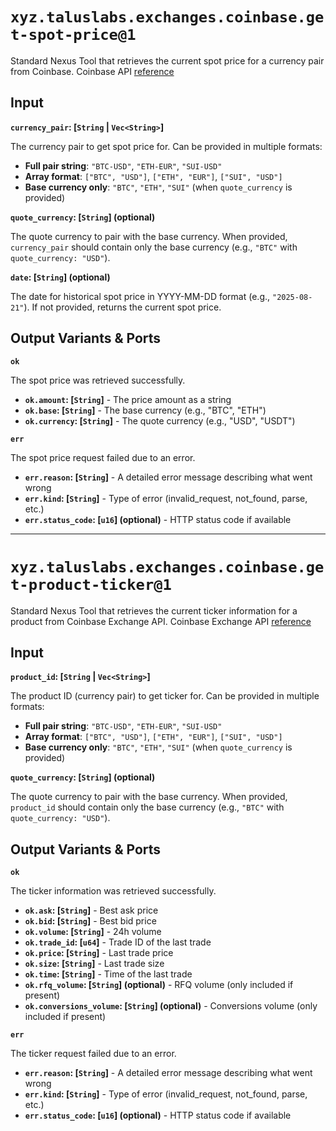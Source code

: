 # `xyz.taluslabs.exchanges.coinbase.get-spot-price@1`

Standard Nexus Tool that retrieves the current spot price for a currency pair from Coinbase. Coinbase API [reference](https://docs.cdp.coinbase.com/coinbase-app/track-apis/prices)

## Input

**`currency_pair`: [`String` | `Vec<String>`]**

The currency pair to get spot price for. Can be provided in multiple formats:

- **Full pair string**: `"BTC-USD"`, `"ETH-EUR"`, `"SUI-USD"`
- **Array format**: `["BTC", "USD"]`, `["ETH", "EUR"]`, `["SUI", "USD"]`
- **Base currency only**: `"BTC"`, `"ETH"`, `"SUI"` (when `quote_currency` is provided)

**`quote_currency`: [`String`] (optional)**

The quote currency to pair with the base currency. When provided, `currency_pair` should contain only the base currency (e.g., `"BTC"` with `quote_currency: "USD"`).

**`date`: [`String`] (optional)**

The date for historical spot price in YYYY-MM-DD format (e.g., `"2025-08-21"`). If not provided, returns the current spot price.

## Output Variants & Ports

**`ok`**

The spot price was retrieved successfully.

- **`ok.amount`: [`String`]** - The price amount as a string
- **`ok.base`: [`String`]** - The base currency (e.g., "BTC", "ETH")
- **`ok.currency`: [`String`]** - The quote currency (e.g., "USD", "USDT")

**`err`**

The spot price request failed due to an error.

- **`err.reason`: [`String`]** - A detailed error message describing what went wrong
- **`err.kind`: [`String`]** - Type of error (invalid_request, not_found, parse, etc.)
- **`err.status_code`: [`u16`] (optional)** - HTTP status code if available

---

# `xyz.taluslabs.exchanges.coinbase.get-product-ticker@1`

Standard Nexus Tool that retrieves the current ticker information for a product from Coinbase Exchange API. Coinbase Exchange API [reference](https://docs.cdp.coinbase.com/api-reference/exchange-api/rest-api/products/get-product-ticker)

## Input

**`product_id`: [`String` | `Vec<String>`]**

The product ID (currency pair) to get ticker for. Can be provided in multiple formats:

- **Full pair string**: `"BTC-USD"`, `"ETH-EUR"`, `"SUI-USD"`
- **Array format**: `["BTC", "USD"]`, `["ETH", "EUR"]`, `["SUI", "USD"]`
- **Base currency only**: `"BTC"`, `"ETH"`, `"SUI"` (when `quote_currency` is provided)

**`quote_currency`: [`String`] (optional)**

The quote currency to pair with the base currency. When provided, `product_id` should contain only the base currency (e.g., `"BTC"` with `quote_currency: "USD"`).

## Output Variants & Ports

**`ok`**

The ticker information was retrieved successfully.

- **`ok.ask`: [`String`]** - Best ask price
- **`ok.bid`: [`String`]** - Best bid price
- **`ok.volume`: [`String`]** - 24h volume
- **`ok.trade_id`: [`u64`]** - Trade ID of the last trade
- **`ok.price`: [`String`]** - Last trade price
- **`ok.size`: [`String`]** - Last trade size
- **`ok.time`: [`String`]** - Time of the last trade
- **`ok.rfq_volume`: [`String`] (optional)** - RFQ volume (only included if present)
- **`ok.conversions_volume`: [`String`] (optional)** - Conversions volume (only included if present)

**`err`**

The ticker request failed due to an error.

- **`err.reason`: [`String`]** - A detailed error message describing what went wrong
- **`err.kind`: [`String`]** - Type of error (invalid_request, not_found, parse, etc.)
- **`err.status_code`: [`u16`] (optional)** - HTTP status code if available

<!-- Auto-update: 2025-10-25T13:05:02.182254 -->
